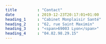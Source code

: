 ```yaml
---
title         : "Contact"
date          : 2019-12-23T20:17:01+01:00
heading_1     : "Cabinet Monplaisir Santé"
heading_2     : "62, rue Saint Maximin"
heading_3     : "<span>69003 Lyon</span>"
heading_4     : "04.82.98.29.15"
---
```


